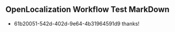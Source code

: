## OpenLocalization Workflow Test MarkDown
* 61b20051-542d-402d-9e64-4b31964591d9 
thanks!<!--HONumber=Mar16_HO3-->
